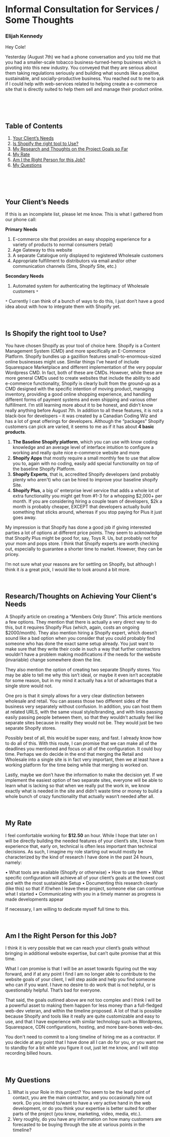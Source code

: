 # Informal Consultation for Services / Some Thoughts
### Elijah Kennedy

Hey Cole!

Yesterday (August 7th) we had a phone conversation and you told me that you had a smaller-scale tobacco business-turned-hemp business which is pivoting into this new industry. You conveyed that they are serious about them taking regulations seriously and building what sounds like a positive, sustainable, and socially-productive business. You reached out to me to ask if I could help with web-services related to helping create a e-commerce site that is directly suited to help them sell and manage their product online.

</br>
</br>
</br>

## Table of Contents
  1. [Your Client’s Needs](#your-client-s-needs)
  2. [Is Shopify the right tool to Use?](#is-shopify-the-right-tool-to-use-)
  3. [My Research and Thoughts on the Project Goals so Far](#my-research-and-thoughts-on-the-project-goals-so-far)
  4. [My Rate](#my-rate)
  5. [Am I the Right Person for this Job?](#am-i-the-right-person-for-this-job-)
  6. [My Questions](#my-questions)
</br>
</br>
</br>


## Your Client’s Needs
If this is an incomplete list, please let me know. This is what I gathered from our phone call:

**Primary Needs**
1. E-commerce site that provides an easy shopping experience for a variety of products to normal consumers (retail)
1. Age Gateway to this website
1. A separate Catalogue only displayed to registered Wholesale customers
1. Appropriate fulfillment to distributors via email and/or other communication channels (Sms, Shopify Site, etc.)

**Secondary Needs**

1. Automated system for authenticating the legitimacy of Wholesale customers `*`

`*` Currently I can think of a bunch of ways to do this, I just don’t have a good idea about with how to integrate them with Shopify yet.
</br>
</br>
</br>

## Is Shopify the right tool to Use?
You have chosen Shopify as your tool of choice here. Shopify is a Content Management System (CMD) and more specifically an E-Commerce Platform. Shopify bundles up a gazillion features small-to-enormous-sized online businesses might use. Similar things I’ve heard of include Squarespace Marketplace and different implementation of the very popular Wordpress CMD. In fact, both of these are CMDs. However, while these are more general CMDs used to create websites that include the ability to add e-commerce functionality, Shopify is clearly built from the ground-up as a CMD designed with the specific intention of moving product, managing inventory, providing a good online shopping experience, and handling different forms of payment systems and even shipping and various other fulfillment. I’m still learning more about it to be honest, and didn’t know really anything before August 7th. In addition to all these features, it is not a black-box for developers – it was created by a Canadian Coding Wiz and has a lot of great offerings for developers. Although the “packages” Shopify customers can pick are varied, it seems to me as if it has about **4 basic products**.
</br>

1.	**The Baseline Shopify platform**, which you can use with know coding knowledge and an average level of interface intuition to configure a working and really quite nice e-commerce website and more
2.	**Shopify Apps** that mostly require a small monthly fee to use that allow you to, again with no coding, easily add special functionality on top of the baseline Shopify Platform.
3.	**Shopify Experts**, that is, accredited Shopify developers (and probably plenty who aren't) who can be hired to improve your baseline shopify Site.
4.	**Shopify Plus**, a big ol’ enterprise level service that adds a whole lot of extra functionality you might get from #1-3 for a whopping $2,000+ per month. If you are considering hiring a couple team of developers, $2k a month is probably cheaper, EXCEPT that developers actually build something that sticks around, whereas if you stop paying for Plus it just goes away.

My impression is that Shopify has done a good job if giving interested parties a lot of options at different price points. They seem to acknowledge that Shopify Plus might be good for, say, Toys R. Us, but probably not for your mom and pops store. I think that Shopify experts are worth checking out, especially to guarantee a shorter time to market. However, they can be pricey.

I’m not sure what your reasons are for settling on Shopify, but although I think it *is* a great pick, I would like to look around a bit more.
</br>
</br>
</br>


## Research/Thoughts on Achieving Your Client's Needs

A Shopify article on creating a “Members Only Store”. This article mentions a few options. They mention that there is actually a very direct way to do this, but it requires Shopify Plus (which, again, costs an ongoing $2000/month). They also mention hiring a Shopify expert, which doesn’t sound like a bad option when you consider that you could probably find someone who has done the exact same setup already. You just want to make sure that they write their code in such a way that further contractors wouldn’t have a problem making modifications if the needs for the website (invariable) change somewhere down the line.

They also mention the option of creating two separate Shopify stores. You may be able to tell me why this isn’t ideal, or maybe it even isn’t acceptable for some reason, but in my mind it actually has a lot of advantages that a single store would not.

One pro is that it simply allows for a very clear distinction between wholesale and retail. You can assess those two different sides of the business very separately without confusion. In addition, you can host them at related URLS, with the same visual style/branding, and with links passing easily passing people between them, so that they wouldn’t actually feel like separate sites because in reality they would not be. They would just be two separate Shopify stores.

Possibly best of all, this would be super easy, and fast. I already know how to do all of this. With this route, I can promise that we can make all of the deadlines you mentioned and focus on all of the configuration. It could buy time. Perhaps we do decide in the end that merging the Retail and Wholesale into a single site is in fact very important, then we at least have a working platform for the time being while that merging is worked on.

Lastly, maybe we don’t have the information to make the decision yet. If we implement the easiest option of two separate sites, everyone will be able to learn what is lacking so that when we really put the work in, we know exactly what is needed in the site and didn’t waste time or money to build a whole bunch of crazy functionality that actually wasn’t needed after all.
</br>
</br>
</br>


## My Rate

I feel comfortable working for **$12.50** an hour. While I hope that later on I will be directly building the needed features of your client’s site, I know from experience that, early on, technical is often less important than technical decisions. As such, I imagine my role starting out would mostly be characterized by the kind of research I have done in the past 24 hours, namely:

•	What tools are available (Shopify or otherwise)
•	How to use them
•	What specific configuration will achieve all of your client’s goals at the lowest cost and with the most sustainable Setup
•	Documenting this research clearly (like this) so that if if/when I leave these project, someone else can continue what I started
•	Communicating with you in a timely manner as progress is made developments appear

If necessary, I am willing to dedicate myself full time to this.
</br>
</br>
</br>

## Am I the Right Person for this Job?

I think it is very possible that we can reach your client’s goals without bringing in additional website expertise, but can’t quite promise that at this time.

What I *can* promise is that I will be an asset towards figuring out the way forward, and if at any point I find I am no longer able to contribute to the website goals of your client, I will step aside and help you find someone who can if you want. I have no desire to do work that is not helpful, or is questionably helpful. That’s bad for everyone.

That said, the goals outlined above are not too complex and I think I will be a powerful asset to making them happen for less money than a full-fledged web-dev veteran, and within the timeline proposed. A lot of that is possible because Shopify and tools like it really are quite customizable and easy to use, and that I have experience with similar technology such as Wordpress, Squarespace, CDN configurations, hosting, and more bare-bones web-dev.

You don't need to commit to a long timeline of hiring me as a contractor. If you decide at any point that I have done all I can do for you, or you want me to standby for a bit while you figure it out, just let me know, and I will stop recording billed hours.
</br>
</br>
</br>

## My Questions
1.	What is your Role in this project? You seem to be the lead point of contact, you are the main contractor, and you occasionally hire out work. Do you intend to/want to have a very active hand in the web development, or do you think your expertise is better suited for other parts of the project (you know, marketing, video, media, etc.).
2.	Very roughly, do you have any information on how many customers are forecasted to be buying through the site at various points in the timeline?
</br>
</br>
</br>
